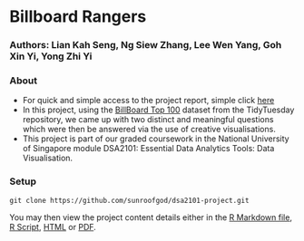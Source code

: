 # Billboard Rangers

### Authors: Lian Kah Seng, Ng Siew Zhang, Lee Wen Yang, Goh Xin Yi, Yong Zhi Yi

### About
- For quick and simple access to the project report, simple click [here](DSA2101_Project_Report.pdf)
- In this project, using the [BillBoard Top 100](https://github.com/rfordatascience/tidytuesday/blob/master/data/2021/2021-09-14/readme.md) dataset from the TidyTuesday repository, we came up with two distinct and meaningful questions which were then be answered via the use of creative visualisations.
- This project is part of our graded coursework in the National University of Singapore module DSA2101: Essential Data Analytics Tools: Data Visualisation.

### Setup
```git clone https://github.com/sunroofgod/dsa2101-project.git```

You may then view the project content details either in the [R Markdown file](DSA2101_Project.Rmd), [R Script](DSA2101_Project.R), [HTML](DSA2101_Project.html) or [PDF](DSA2101_Project_Report.pdf). 

